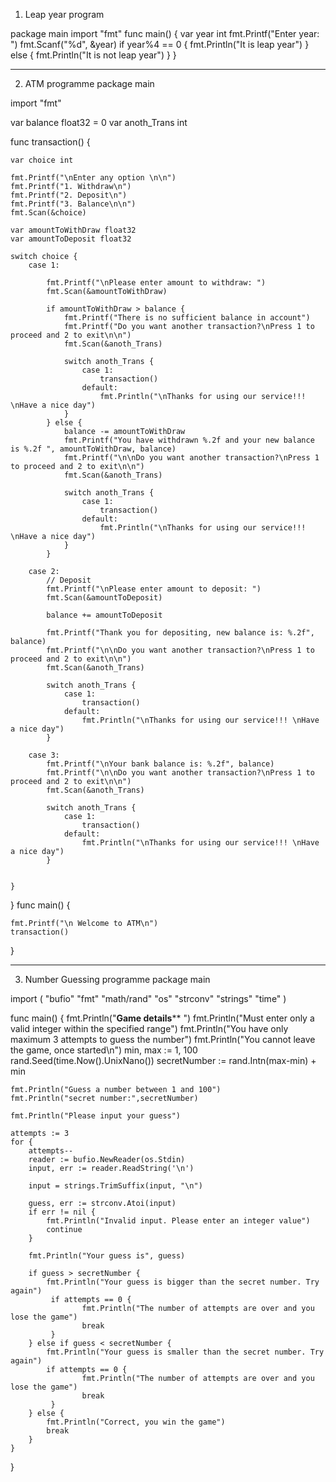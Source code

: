 1.	Leap year program 

package main
import "fmt"
func main() {
	var year int
	fmt.Printf("Enter year: ")
	fmt.Scanf("%d", &year)
	if year%4 == 0 {
			fmt.Println("It is leap year")
	} else {
			fmt.Println("It is not leap year")
	}
}

*********************************************************************************************************
2.	ATM programme 
package main

import 
	"fmt"
	
var balance float32 = 0
var anoth_Trans int

func transaction() {

	var choice int
	
	fmt.Printf("\nEnter any option \n\n")
    fmt.Printf("1. Withdraw\n")
    fmt.Printf("2. Deposit\n")
    fmt.Printf("3. Balance\n\n")
	fmt.Scan(&choice)

	var amountToWithDraw float32
	var amountToDeposit float32

	switch choice {
		case 1:
			
			fmt.Printf("\nPlease enter amount to withdraw: ")
			fmt.Scan(&amountToWithDraw)

			if amountToWithDraw > balance {
				fmt.Printf("There is no sufficient balance in account")
				fmt.Printf("Do you want another transaction?\nPress 1 to proceed and 2 to exit\n\n")
				fmt.Scan(&anoth_Trans)

				switch anoth_Trans {
					case 1:
						transaction()
					default:
						fmt.Println("\nThanks for using our service!!! \nHave a nice day")
				}
			} else {
				balance -= amountToWithDraw
				fmt.Printf("You have withdrawn %.2f and your new balance is %.2f ", amountToWithDraw, balance)
				fmt.Printf("\n\nDo you want another transaction?\nPress 1 to proceed and 2 to exit\n\n")
				fmt.Scan(&anoth_Trans)

				switch anoth_Trans {
					case 1:
						transaction()
					default:
						fmt.Println("\nThanks for using our service!!! \nHave a nice day")
				}
			}
		
		case 2:
			// Deposit
			fmt.Printf("\nPlease enter amount to deposit: ")
			fmt.Scan(&amountToDeposit)

			balance += amountToDeposit

			fmt.Printf("Thank you for depositing, new balance is: %.2f", balance)
			fmt.Printf("\n\nDo you want another transaction?\nPress 1 to proceed and 2 to exit\n\n")
			fmt.Scan(&anoth_Trans)

			switch anoth_Trans {
				case 1:
					transaction()
				default:
					fmt.Println("\nThanks for using our service!!! \nHave a nice day")
			}
		
		case 3:
			fmt.Printf("\nYour bank balance is: %.2f", balance)
			fmt.Printf("\n\nDo you want another transaction?\nPress 1 to proceed and 2 to exit\n\n")
			fmt.Scan(&anoth_Trans)

			switch anoth_Trans {
				case 1:
					transaction()
				default:
					fmt.Println("\nThanks for using our service!!! \nHave a nice day")
			}


	}

}
func main() {
	
	fmt.Printf("\n Welcome to ATM\n")
	transaction()
}

*****************************************************************************************************************************



3.	Number Guessing programme 
package main

import (
	"bufio"
	"fmt"
	"math/rand"
	"os"
	"strconv"
	"strings"
	"time"
)

func main() {
   fmt.Println("********Game details********** ")
   fmt.Println("Must enter only a valid integer within the specified range")
   fmt.Println("You have only maximum 3 attempts to guess the number")
   fmt.Println("You cannot leave the game, once started\n")
	min, max := 1, 100
	rand.Seed(time.Now().UnixNano())
	secretNumber := rand.Intn(max-min) + min

	fmt.Println("Guess a number between 1 and 100")
	fmt.Println("secret number:",secretNumber)

	fmt.Println("Please input your guess")

	attempts := 3
	for {
		attempts--
		reader := bufio.NewReader(os.Stdin)
		input, err := reader.ReadString('\n')

		input = strings.TrimSuffix(input, "\n")

		guess, err := strconv.Atoi(input)
		if err != nil {
			fmt.Println("Invalid input. Please enter an integer value")
			continue
		}

		fmt.Println("Your guess is", guess)

		if guess > secretNumber {
			fmt.Println("Your guess is bigger than the secret number. Try again")
			 if attempts == 0 {
			     	fmt.Println("The number of attempts are over and you lose the game")
			     	break
			 }
		} else if guess < secretNumber {
			fmt.Println("Your guess is smaller than the secret number. Try again")
			if attempts == 0 {
			     	fmt.Println("The number of attempts are over and you lose the game")
			     	break
			 }
		} else {
			fmt.Println("Correct, you win the game")
			break
		}
	}
}













